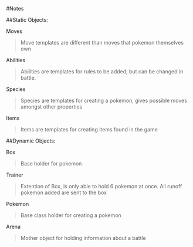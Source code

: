 #Notes

##Static Objects:

Moves
> Move templates are different than moves that pokemon themselves own

Abilities
> Abilities are templates for rules to be added, but can be changed in battle.

Species
> Species are templates for creating a pokemon, gives possible moves amongst other properties

Items
> Items are templates for creating items found in the game

##Dynamic Objects:

Box
> Base holder for pokemon

Trainer
> Extention of Box, is only able to hold 6 pokemon at once. All runoff pokemon added are sent to the box

Pokemon
> Base class holder for creating a pokemon

Arena
> Mother object for holding information about a battle